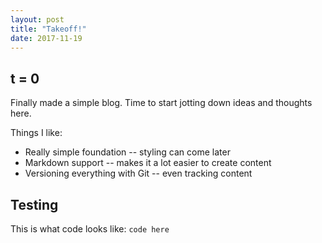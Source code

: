```yaml
---
layout: post
title: "Takeoff!"
date: 2017-11-19
---
```

## t = 0
Finally made a simple blog. Time to start jotting down ideas and thoughts here.

Things I like:
- Really simple foundation -- styling can come later
- Markdown support -- makes it a lot easier to create content
- Versioning everything with Git -- even tracking content

## Testing
This is what code looks like: `code here`
